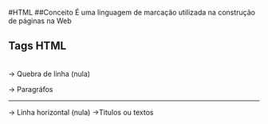 #HTML
##Conceito
É uma linguagem de marcação utilizada na construção de páginas na Web
## Tags HTML
<br> -> Quebra de linha (nula)
<p></p> -> Paragráfos
<hr> -> Linha horizontal (nula)
<h></h> ->Titulos ou textos
